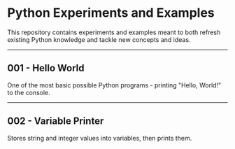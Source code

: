 # Python Experiments and Examples

This repository contains experiments and examples meant to both refresh existing
Python knowledge and tackle new concepts and ideas.

---

## 001 - Hello World

One of the most basic possible Python programs - printing "Hello, World!" to
the console.

---

## 002 - Variable Printer

Stores string and integer values into variables, then prints them.
